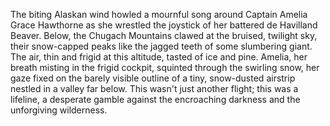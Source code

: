 The biting Alaskan wind howled a mournful song around Captain Amelia Grace Hawthorne as she wrestled the joystick of her battered de Havilland Beaver.  Below, the Chugach Mountains clawed at the bruised, twilight sky, their snow-capped peaks like the jagged teeth of some slumbering giant.  The air, thin and frigid at this altitude, tasted of ice and pine.  Amelia, her breath misting in the frigid cockpit, squinted through the swirling snow, her gaze fixed on the barely visible outline of a tiny, snow-dusted airstrip nestled in a valley far below.  This wasn't just another flight; this was a lifeline, a desperate gamble against the encroaching darkness and the unforgiving wilderness.
